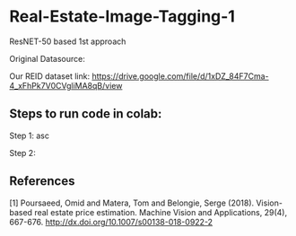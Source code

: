 # Real-Estate-Image-Tagging-1
ResNET-50 based 1st approach

Original Datasource:

Our REID dataset link: https://drive.google.com/file/d/1xDZ_84F7Cma-4_xFhPk7V0CVgliMA8qB/view
## Steps to run code in colab:
Step 1: asc

Step 2: 
## References
<a id="1">[1]</a> 
Poursaeed, Omid and Matera, Tom and Belongie, Serge (2018). 
Vision-based real estate price estimation. 
Machine Vision and Applications, 29(4), 667-676.
http://dx.doi.org/10.1007/s00138-018-0922-2
